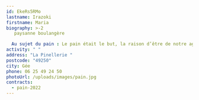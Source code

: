 ```yaml
---
id: EkeRs5RMo
lastname: Irazoki
firstname: Maria
biography: >-2
   paysanne boulangère

  Au sujet du pain : Le pain était le but, la raison d’être de notre agriculture et l’agriculture, la base de notre culture. Il était la base de notre nourriture et il est devenu un accessoire de table, souvent interdit par les médecins ou par l’estomac du consommateur. Le consommateur a perdu contact tant avec le producteur de blé qu’avec le transformateur, autrefois le moulin, ouvert à tout le monde, aujourd’hui, l’usine doublement hermétique.  Du pain intégral au pain blanc : Le pain blanc était considéré comme le meilleur, celui que l’on gardait pour la fin lorsqu’on avait la chance d’en avoir.  Les nutritionnistes, pendant longtemps, l’ont préconisé, prétendant que le pain complet était indigeste et déminéralisant. Plus personne ne conteste que le pain blanc soit extrêmement appauvri en minéraux, en vitamines et en fibres ni que le pain complet soit bien meilleur pour la santé. Quant au risque de déminéralisation, il n’existe pas avec le pain au levain.  A défaut d’une appellation précise, l’usage a consacré les appellations suivantes :  Pain intégral, pain fait avec du blé simplement moulu, sans aucun tamisage. Il contient donc la totalité du son. Pain complet, pain fait avec du blé dont on a retiré par tamisage, une partie du son ou avec de la farine blanche à laquelle on a rajouté une certaine quantité de son. Pain bis, même type de pain que le précédent mais le tamisage est plus poussé ( tamis plus fin) Pain blanc, pain fait avec de la farine dont on a retiré la totalité du son ! Pain au levain, pain à la levure. La levure, dite de boulangerie, est de la levure de bière. La fermentation est de type alcoolique : les sucres sont transformés en gaz carbonique et en alcool qui s’évapore à la cuisson. Les pains à la levure sont très aérés avec de larges alvéoles. Attention, un levain sur levure, c’est pareil. Cela signifie qu’on a prélevé une boule de pâte (à la levure) d’une précédente fournée, avec laquelle on ensemence la fournée suivante… cela n’a rien à voir avec le levain naturel. Le levain sauvage (ou naturel) se forme à partir des microorganismes naturellement présents dans l’air, la farine, l’eau et sur le récipient. Des bactéries transforment les sucres en acide tandis que les levures naturelles font lever le pain mais beaucoup moins que la levure. C’est ce qui explique qu’un pain au levain naturel aura une mie peu alvéolée avec une saveur acide plus ou moins prononcée. Il a aussi plus de goût, se conserve plus longtemps et est plus digeste.
activity: " "
address: "La Pinellerie "
postcode: "49250"
city: Gée
phone: 06 25 49 24 50
photoUrl: /uploads/images/pain.jpg
contracts:
  - pain-2022
---
```

